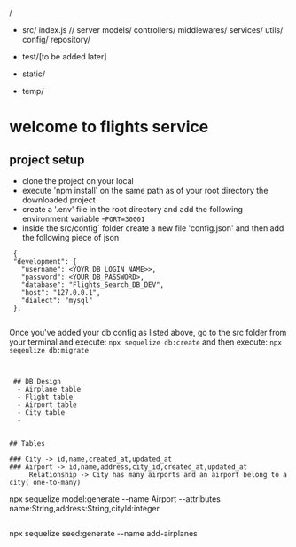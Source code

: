 /
 - src/
    index.js   // server
    models/
    controllers/
    middlewares/
    services/
    utils/
    config/
    repository/

 - test/[to be added later]
 - static/
 - temp/

 # welcome to flights service

 ## project setup
- clone the project on your local
- execute 'npm install' on the same path as of your root directory the downloaded project
- create a '.env' file in the root directory and add the following environment variable 
  -`PORT=30001`
- inside the src/config` folder create a new file 'config.json' and then add the following piece of json

 ```
  {
  "development": {
    "username": <YOYR_DB_LOGIN_NAME>>,
    "password": <YOUR_DB_PASSWORD>,
    "database": "Flights_Search_DB_DEV",
    "host": "127.0.0.1",
    "dialect": "mysql"
  },
  
 ```

 Once you've added your db config as listed above, go to the src folder from
 your terminal and execute:
 `npx sequelize db:create`
and then execute:
`npx seqeulize db:migrate`
```


 ## DB Design
  - Airplane table
  - Flight table
  - Airport table
  - City table
  -  


## Tables

### City -> id,name,created_at,updated_at
### Airport -> id,name,address,city_id,created_at,updated_at
     Relationship -> City has many airports and an airport belong to a city( one-to-many)

```
npx sequelize model:generate --name Airport --attributes name:String,address:String,cityId:integer 

```

```
npx sequelize  seed:generate --name add-airplanes
```
